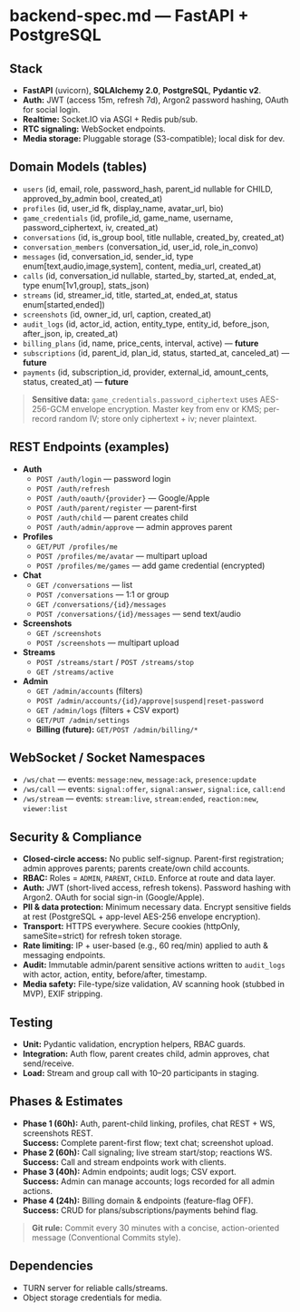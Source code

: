 # backend-spec.md — FastAPI + PostgreSQL

## Stack
- **FastAPI** (uvicorn), **SQLAlchemy 2.0**, **PostgreSQL**, **Pydantic v2**.
- **Auth:** JWT (access 15m, refresh 7d), Argon2 password hashing, OAuth for social login.
- **Realtime:** Socket.IO via ASGI + Redis pub/sub.
- **RTC signaling:** WebSocket endpoints.
- **Media storage:** Pluggable storage (S3-compatible); local disk for dev.

## Domain Models (tables)
- `users` (id, email, role, password_hash, parent_id nullable for CHILD, approved_by_admin bool, created_at)
- `profiles` (id, user_id fk, display_name, avatar_url, bio)
- `game_credentials` (id, profile_id, game_name, username, password_ciphertext, iv, created_at)
- `conversations` (id, is_group bool, title nullable, created_by, created_at)
- `conversation_members` (conversation_id, user_id, role_in_convo)
- `messages` (id, conversation_id, sender_id, type enum[text,audio,image,system], content, media_url, created_at)
- `calls` (id, conversation_id nullable, started_by, started_at, ended_at, type enum[1v1,group], stats_json)
- `streams` (id, streamer_id, title, started_at, ended_at, status enum[started,ended])
- `screenshots` (id, owner_id, url, caption, created_at)
- `audit_logs` (id, actor_id, action, entity_type, entity_id, before_json, after_json, ip, created_at)
- `billing_plans` (id, name, price_cents, interval, active) — **future**
- `subscriptions` (id, parent_id, plan_id, status, started_at, canceled_at) — **future**
- `payments` (id, subscription_id, provider, external_id, amount_cents, status, created_at) — **future**

> **Sensitive data:** `game_credentials.password_ciphertext` uses AES-256-GCM envelope encryption.
Master key from env or KMS; per-record random IV; store only ciphertext + iv; never plaintext.

## REST Endpoints (examples)
- **Auth**
  - `POST /auth/login` — password login
  - `POST /auth/refresh`
  - `POST /auth/oauth/{provider}` — Google/Apple
  - `POST /auth/parent/register` — parent-first
  - `POST /auth/child` — parent creates child
  - `POST /auth/admin/approve` — admin approves parent
- **Profiles**
  - `GET/PUT /profiles/me`
  - `POST /profiles/me/avatar` — multipart upload
  - `POST /profiles/me/games` — add game credential (encrypted)
- **Chat**
  - `GET /conversations` — list
  - `POST /conversations` — 1:1 or group
  - `GET /conversations/{id}/messages`
  - `POST /conversations/{id}/messages` — send text/audio
- **Screenshots**
  - `GET /screenshots`
  - `POST /screenshots` — multipart upload
- **Streams**
  - `POST /streams/start` / `POST /streams/stop`
  - `GET /streams/active`
- **Admin**
  - `GET /admin/accounts` (filters)
  - `POST /admin/accounts/{id}/approve|suspend|reset-password`
  - `GET /admin/logs` (filters + CSV export)
  - `GET/PUT /admin/settings`
  - **Billing (future):** `GET/POST /admin/billing/*`

## WebSocket / Socket Namespaces
- `/ws/chat` — events: `message:new`, `message:ack`, `presence:update`
- `/ws/call` — events: `signal:offer`, `signal:answer`, `signal:ice`, `call:end`
- `/ws/stream` — events: `stream:live`, `stream:ended`, `reaction:new`, `viewer:list`

## Security & Compliance
- **Closed-circle access:** No public self-signup. Parent-first registration; admin approves parents; parents create/own child accounts.
- **RBAC:** Roles = `ADMIN`, `PARENT`, `CHILD`. Enforce at route and data layer.
- **Auth:** JWT (short-lived access, refresh tokens). Password hashing with Argon2. OAuth for social sign-in (Google/Apple).
- **PII & data protection:** Minimum necessary data. Encrypt sensitive fields at rest (PostgreSQL + app-level AES-256 envelope encryption).
- **Transport:** HTTPS everywhere. Secure cookies (httpOnly, sameSite=strict) for refresh token storage.
- **Rate limiting:** IP + user-based (e.g., 60 req/min) applied to auth & messaging endpoints.
- **Audit:** Immutable admin/parent sensitive actions written to `audit_logs` with actor, action, entity, before/after, timestamp.
- **Media safety:** File-type/size validation, AV scanning hook (stubbed in MVP), EXIF stripping.

## Testing
- **Unit:** Pydantic validation, encryption helpers, RBAC guards.
- **Integration:** Auth flow, parent creates child, admin approves, chat send/receive.
- **Load:** Stream and group call with 10–20 participants in staging.

## Phases & Estimates
- **Phase 1 (60h):** Auth, parent-child linking, profiles, chat REST + WS, screenshots REST.  
  **Success:** Complete parent-first flow; text chat; screenshot upload.
- **Phase 2 (60h):** Call signaling; live stream start/stop; reactions WS.  
  **Success:** Call and stream endpoints work with clients.
- **Phase 3 (40h):** Admin endpoints; audit logs; CSV export.  
  **Success:** Admin can manage accounts; logs recorded for all admin actions.
- **Phase 4 (24h):** Billing domain & endpoints (feature-flag OFF).  
  **Success:** CRUD for plans/subscriptions/payments behind flag.

> **Git rule:** Commit every 30 minutes with a concise, action-oriented message (Conventional Commits style).

## Dependencies
- TURN server for reliable calls/streams.
- Object storage credentials for media.
